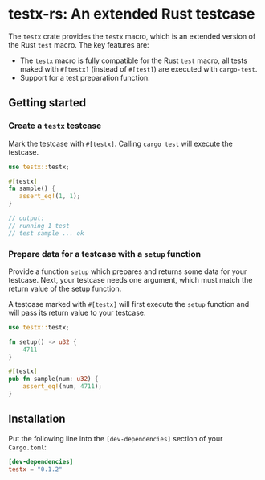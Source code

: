 # testx-rs: An extended Rust testcase

The `testx` crate provides the `testx` macro, which is an extended version
of the Rust `test` macro. The key features are:

* The `testx` macro is fully compatible for the Rust `test` macro, all
  tests maked with `#[testx]` (instead of `#[test]`) are executed with
  `cargo-test`.
* Support for a test preparation function.

## Getting started

### Create a `testx` testcase

Mark the testcase with `#[testx]`. Calling `cargo test` will execute the
testcase.

```rust
use testx::testx;

#[testx]
fn sample() {
   assert_eq!(1, 1);
}

// output:
// running 1 test
// test sample ... ok
```

### Prepare data for a testcase with a `setup` function

Provide a function `setup` which prepares and returns some data for your
testcase. Next, your testcase needs one argument, which must match the
return value of the setup function.

A testcase marked with `#[testx]` will first execute the `setup` function
and will pass its return value to your testcase.

```rust
use testx::testx;

fn setup() -> u32 {
    4711
}

#[testx]
pub fn sample(num: u32) {
    assert_eq!(num, 4711);
}
```

## Installation

Put the following line into the `[dev-dependencies]` section of your `Cargo.toml`:

```toml
[dev-dependencies]
testx = "0.1.2"
```
